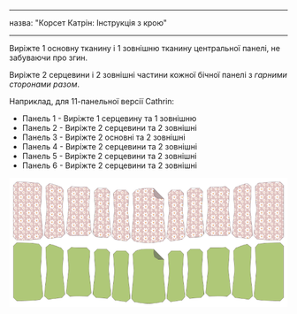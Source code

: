 - - -
назва: "Корсет Катрін: Інструкція з крою"
- - -

Виріжте 1 основну тканину і 1 зовнішню тканину центральної панелі, не забуваючи про згин.

Виріжте 2 серцевини і 2 зовнішні частини кожної бічної панелі з _гарними сторонами разом_.

Наприклад, для 11-панельної версії Cathrin:

- Панель 1 - Виріжте 1 серцевину та 1 зовнішню
- Панель 2 - Виріжте 2 серцевини та 2 зовнішні
- Панель 3 - Виріжте 2 основні та 2 зовнішні
- Панель 4 - Виріжте 2 серцевини та 2 зовнішні
- Панель 5 - Виріжте 2 серцевини та 2 зовнішні
- Панель 6 - Виріжте 2 серцевини та 2 зовнішні

![Фрагменти викрійки](cathrin_cutting.png)
